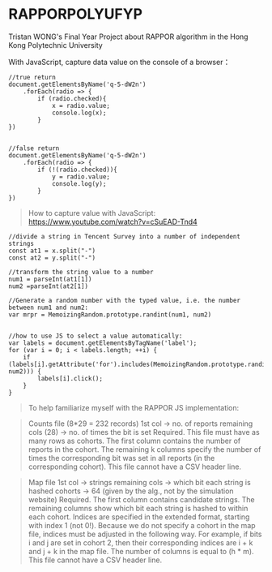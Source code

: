 # RAPPORPOLYUFYP
Tristan WONG's Final Year Project about RAPPOR algorithm in the Hong Kong Polytechnic University

With JavaScript, capture data value on the console of a browser：

```
//true return
document.getElementsByName('q-5-dW2n')
    .forEach(radio => {
        if (radio.checked){
            x = radio.value;
            console.log(x);
        }
})


//false return
document.getElementsByName('q-5-dW2n')
    .forEach(radio => {
        if (!(radio.checked)){
            y = radio.value;
            console.log(y);
        }
})
```

>How to capture value with JavaScript: https://www.youtube.com/watch?v=cSuEAD-Tnd4

```
//divide a string in Tencent Survey into a number of independent strings
const at1 = x.split("-")
const at2 = y.split("-")

//transform the string value to a number
num1 = parseInt(at1[1])
num2 =parseInt(at2[1])

//Generate a random number with the typed value, i.e. the number between num1 and num2:
var mrpr = MemoizingRandom.prototype.randint(num1, num2)


//how to use JS to select a value automatically:
var labels = document.getElementsByTagName('label'); 
for (var i = 0; i < labels.length; ++i) { 
    if (labels[i].getAttribute('for').includes(MemoizingRandom.prototype.randint(num1, num2))) { 
        labels[i].click(); 
    }
}
```

>To help familiarize myself with the RAPPOR JS implementation:

>Counts file (8*29 = 232 records)
>1st col -> no. of reports
>remaining cols (28) -> no. of times the bit is set
>Required. This file must have as many rows as cohorts. The first column contains the number of reports in the cohort. 
>The remaining k columns specify the number of times the corresponding bit was set in all reports (in the corresponding cohort).
>This file cannot have a CSV header line.

>Map file
>1st col -> strings
>remaining cols -> which bit each string is hashed
>cohorts -> 64 (given by the alg., not by the simulation website)
>Required. The first column contains candidate strings. The remaining columns show which bit each string is hashed to within each cohort.
>Indices are specified in the extended format, starting with index 1 (not 0!). 
>Because we do not specify a cohort in the map file, indices must be adjusted in the following way. 
>For example, if bits i and j are set in cohort 2, then their corresponding indices are i + k and j + k in the map file. 
>The number of columns is equal to (h * m). This file cannot have a CSV header line.
